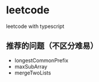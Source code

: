# leetcode
leetcode with typescript

## 推荐的问题（不区分难易）
* longestCommonPrefix
* maxSubArray
* mergeTwoLists
